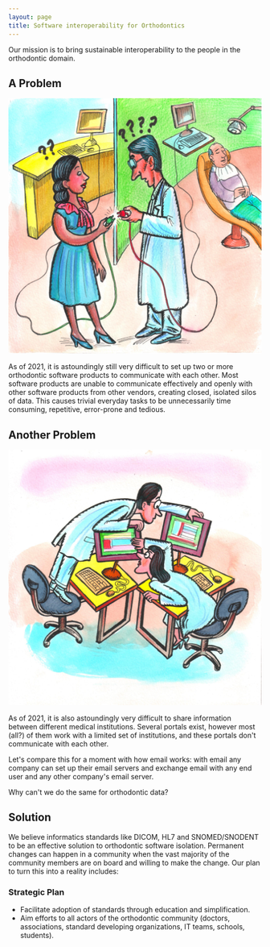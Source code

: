 ```yaml
---
layout: page
title: Software interoperability for Orthodontics
---
```


Our mission is to bring sustainable interoperability to the people in the orthodontic domain.

## A Problem

![Two medical staff members can't connect their devices together.](./assets/img/NoOrthoCompatibility_Plug.jpg "No Compatibility")

As of 2021, it is astoundingly still very difficult to set up two or more orthodontic software products to communicate with each other. Most software products are unable to communicate effectively and openly with other software products from other vendors, creating closed, isolated silos of data. This causes trivial everyday tasks to be unnecessarily time consuming, repetitive, error-prone and tedious.

## Another Problem

![Two doctors have to look over each other's screen to share information.](./assets/img/NoOrthoCompatibility_Screen.jpg "No Compatibility")

As of 2021, it is also astoundingly very difficult to share information between different medical institutions. Several portals exist, however most (all?) of them work with a limited set of institutions, and these portals don't communicate with each other.

Let's compare this for a moment with how email works: with email any company can set up their email servers and exchange email with any end user and any other company's email server.

Why can't we do the same for orthodontic data?

## Solution

We believe informatics standards like DICOM, HL7 and SNOMED/SNODENT to be an effective solution to orthodontic software isolation. Permanent changes can happen in a community when the vast majority of the community members are on board and willing to make the change. Our plan to turn this into a reality includes:

### Strategic Plan

- Facilitate adoption of standards through education and simplification.
- Aim efforts to all actors of the orthodontic community (doctors, associations, standard developing organizations, IT teams, schools, students).

<!-- TODO: Add graphical representation of timeline

- 2021-Q2 Implementation of VNA on beta practices
- 2021-Q3
- 2021-Q4
- 2022-Q1 Development and implementation of efficiency measurement system
- 2022-Q2 Development of Standards for Photography (DICOM, SNODENT)
- 2022-Q3 Implementation of Photographic standards (open-source, github)
- 2022-Q4 Development and implementation of first photographic archiving application: DICOM ortho-photo-archiver
- 2023-Q1 Comparison of efficiency between pre and post DICOM ortho-photo-archiver: publication of findings.
- Development and implementation of first photographic acquisition application: DICOM ortho-photo acquirer
- Development of Standards for 2D Radiographs (cephalograms/panoramic x-rays) (DICOM, SNODENT, IHE, ...)
- Development of tools to convert flat cephalograms into DICOM and store in VNA: DICOM ortho-ceph-archiver
- 2023-Q2 First orthodontic interoperability booth at AAO
- 2023-Q3
- 2023-Q4
- 2024-Q1
- 2024-Q2
- 2024-Q3
- 2024-Q4
- 2025-Q2 First orthodontic Connectathon at AAO

-->

<!-- ## Values

TODO: Add Values. -->

<!-- ## Who we are

TODO: Add list of who we are. -->
